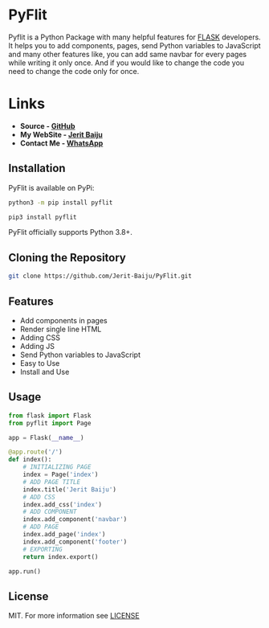 # PyFlit
Pyflit is a Python Package with many helpful features for [FLASK](https://pypi.org/project/Flask/) developers. It helps you to add components, pages, send Python variables to JavaScript and many other features like, you can add same navbar for every pages while writing it only once. And if you would like to change the code you need to change the code only for once.

# Links

- **Source - [GitHub](https://jeritbaiju.pythonanywhere.com/github)**
- **My WebSite - [Jerit Baiju](https://jeritbaiju.pythonanywhere.com)**
- **Contact Me - [WhatsApp](https://jeritbaiju.pythonanywhere.com/whatsapp)**

## Installation

PyFlit is available on PyPi:

```bash
python3 -m pip install pyflit
```

```bash
pip3 install pyflit
```

PyFlit officially supports Python 3.8+.

## Cloning the Repository

```bash
git clone https://github.com/Jerit-Baiju/PyFlit.git
```

## Features

- Add components in pages
- Render single line HTML
- Adding CSS
- Adding JS
- Send Python variables to JavaScript
- Easy to Use
- Install and Use

## Usage

```py
from flask import Flask
from pyflit import Page

app = Flask(__name__)

@app.route('/')
def index():
    # INITIALIZING PAGE
    index = Page('index')
    # ADD PAGE TITLE
    index.title('Jerit Baiju')
    # ADD CSS
    index.add_css('index')
    # ADD COMPONENT
    index.add_component('navbar')
    # ADD PAGE
    index.add_page('index')
    index.add_component('footer')
    # EXPORTING
    return index.export()

app.run()

```

## License

MIT.
For more information see [LICENSE](https://github.com/Jerit-Baiju/PyFlit/blob/master/LICENSE)

